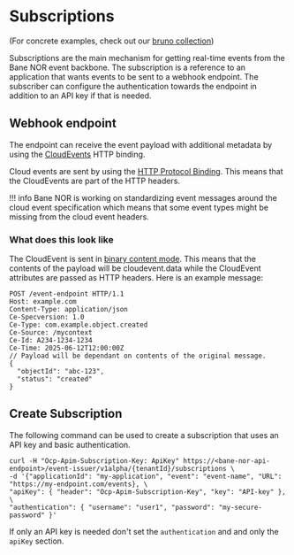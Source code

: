 # Subscriptions

(For concrete examples, check out our [bruno collection](https://github.com/Bane-NOR/platform-docs/tree/main/bruno/Event-Issuer-Examples))

Subscriptions are the main mechanism for getting real-time events from the Bane NOR event backbone. The subscription is a reference to an application that wants events to be sent to a webhook endpoint. The subscriber can configure the authentication towards the endpoint in addition to an API key if that is needed.

## Webhook endpoint

The endpoint can receive the event payload with additional metadata by using the [CloudEvents](../Getting-Started/cloudevents.md) HTTP binding.

Cloud events are sent by using the [HTTP Protocol Binding](https://github.com/cloudevents/spec/blob/v1.0.2/cloudevents/bindings/http-protocol-binding.md). This means that the CloudEvents are part of the HTTP headers.

!!! info
    Bane NOR is working on standardizing event messages around the cloud event specification which means that some event types might be missing from the cloud event headers.

### What does this look like

The CloudEvent is sent in [binary content mode](https://github.com/cloudevents/spec/blob/main/cloudevents/bindings/http-protocol-binding.md#31-binary-content-mode:~:text=3.1.-,Binary%20Content%20Mode,-The%20binary%20content). This means that the contents of the payload will be
cloudevent.data while the CloudEvent attributes are passed as HTTP headers. Here is an example
message:

```http
POST /event-endpoint HTTP/1.1
Host: example.com
Content-Type: application/json
Ce-Specversion: 1.0
Ce-Type: com.example.object.created
Ce-Source: /mycontext
Ce-Id: A234-1234-1234
Ce-Time: 2025-06-12T12:00:00Z
// Payload will be dependant on contents of the original message.
{
  "objectId": "abc-123",
  "status": "created"
}

```

## Create Subscription

The following command can be used to create a subscription that uses an API key and basic authentication.

```curl
curl -H "Ocp-Apim-Subscription-Key: ApiKey" https://<bane-nor-api-endpoint>/event-issuer/v1alpha/{tenantId}/subscriptions \ 
-d '{"applicationId": "my-application", "event": "event-name", "URL": "https://my-endpoint.com/events}, \ 
"apiKey": { "header": "Ocp-Apim-Subscription-Key", "key": "API-key" }, \ 
"authentication": { "username": "user1", "password": "my-secure-password" }'
```

If only an API key is needed don't set the `authentication` and and only the `apiKey` section.
